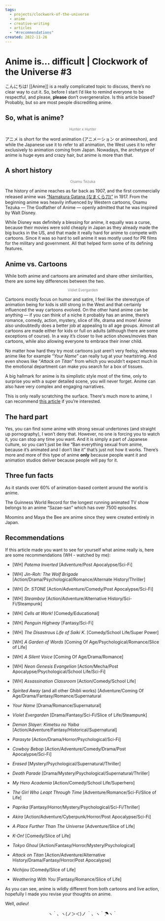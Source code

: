```yaml
---
tags:
  - projects/clockwork-of-the-universe
  - anime
  - creative-writing
  - articles
  - "#recommendations"
created: 2022-11-26
---
```

# Anime is… difficult | Clockwork of the Universe #3
こんにちは! [[Anime]] is a really complicated topic to discuss, there’s no clear way to cut it. So, before I start I’d like to remind everyone to be respectful, and please, **please** don’t overgeneralize. Is this article biased? Probably, but so are most people discrediting anime.

## So, what is anime?

<center><sub><font color="#7f7f7f">Hunter x Hunter</font></sub></center>

アニメ is short for the word animation (アニメーション or animeeshon), and while the Japanese use it to refer to all animation, the West uses it to refer exclusively to animation coming from Japan. Nowadays, the archetype of anime is huge eyes and crazy hair, but anime is more than that.

## A short history

<center><sub><font color="#7f7f7f">Osamu Tezuka</font></sub></center>

The history of anime reaches as far back as 1907, and the first commercially released anime was [“Namakura Gatana (なまくら刀)”](https://animation.filmarchives.jp/works/playen/100183) in 1917. From the beginning anime was heavily influenced by Western cartoons, Osamu Tezuka — The Godfather of Anime — openly admitted that he was inspired by Walt Disney.

While Disney was definitely a blessing for anime, it equally was a curse, because their movies were sold cheaply in Japan as they already made the big bucks in the US, and that made it really hard for anime to compete with cartoons. Since it was so hard to sell anime it was mostly used for PR films for the military and government. All that helped form some of its defining features.

## Anime vs. Cartoons
While both anime and cartoons are animated and share other similarities, there are some key differences between the two.

<center><sub><font color="#7f7f7f">Violet Evergarden</font></sub></center>

Cartoons mostly focus on humor and satire, I feel like the stereotype of animation being for kids is still strong in the West and that certainly influenced the way cartoons evolved. On the other hand anime can be anything — if you can think of a niche it probably has an anime, there’s romance, comedy, action, mystery, slice of life, drama and more! Anime also undoubtedly does a better job at appealing to all age groups. Almost all cartoons are made either for kids or full on adults (although there are some exceptions of course). In a way it’s closer to live action shows/movies than cartoons, while also allowing everyone to embrace their inner child.

No matter how hard they try most cartoons just aren’t very feelsy, whereas anime like for example “_Your Name_” can really tug at your heartstring. And even shows like “_Attack on Titan_” from which you wouldn’t expect much in the emotional department can make you search for a box of tissues.

A big hallmark for anime is its simplistic style most of the time, only to surprise you with a super detailed scene, you will never forget. Anime can also have very complex and engaging narratives.

This is only really scratching the surface. There's much more to anime, I can recommend [this article](https://www.mit.edu/~rei/Expl.html) if you’re interested.

## The hard part
Yes, you can find some anime with strong sexual undertones (and straight up pornography), I won’t deny that. However, no one is forcing you to watch it, you can stop any time you want. And it is simply a part of Japanese culture, so you can’t just be like “Ban everything sexual from anime, because it’s animated and I don’t like it” that’s just not how it works. There’s more and more of this type of anime **only** because people want it and animation studios deliver because people will pay for it.

## Three fun facts
As it stands over 60% of animation-based content around the world is anime.

The Guinness World Record for the longest running animated TV show belongs to an anime “Sazae-san” which has over 7500 episodes.

Moomins and Maya the Bee are anime since they were created entirely in Japan.

## Recommendations
If this article made you want to see for yourself what anime really is, here are some recommendations (WH - watched by me):

- [WH] _Patema Inverted_ [Adventure/Post Apocalypse/Sci-Fi]
    
- [WH] _Jin-Roh: The Wolf Brigade_ [Action/Drama/Psychological/Romance/Alternate History/Thriller]
    
- [WH] _Dr. STONE_ [Action/Adventure/Comedy/Post Apocalypse/Sci-Fi]
    
- [WH] _Steamboy_ [Action/Adventure/Alternative History/Sci-Fi/Steampunk]
    
- [WH] _Cells at Work!_ [Comedy/Educational]
    
- [WH] _Penguin Highway_ [Fantasy/Sci-Fi]
    
- [WH] _The Disastrous Life of Saiki K._ [Comedy/School Life/Super Power]

- [WH] _A Garden of Words_ [Coming Of Age/Psychological/Romance/Slice of Life]

- [WH] _A Silent Voice_ [Coming Of Age/Drama/Romance]

- [WH] _Neon Genesis Evangelion_ [Action/Mecha/Post Apocalypse/Psychological/School Life/Sci-Fi]

- [WH] _Assassination Classroom_ [Action/Comedy/School Life]
    
- _Spirited Away_ (and all other Ghibli works) [Adventure/Coming Of Age/Drama/Fantasy/Romance/Supernatural
    
- _Your Name_ [Drama/Romance/Supernatural]
    
- _Violet Evergarden_ [Drama/Fantasy/Sci-Fi/Slice of Life/Steampunk]
    
- _Demon Slayer: Kimetsu no Yaiba_ [Action/Adventure/Fantasy/Historical/Supernatural]
    
- _Parasyte_ [Action/Drama/Horror/Psychological/Sci-Fi]
    
- _Cowboy Bebop_ [Action/Adventure/Comedy/Drama/Post Apocalypse/Sci-Fi]
    
- _Erased_ [Mystery/Psychological/Supernatural/Thriller]
    
- _Death Parade_ [Drama/Mystery/Psychological/Supernatural/Thriller]
    
- _My Hero Academia_ [Action/Comedy/School Life/Superhero]
    
- _The Girl Who Leapt Through Time_ [Adventure/Romance/Sci-Fi/Slice of Life]
    
- _Paprika_ [Fantasy/Horror/Mystery/Psychological/Sci-Fi/Thriller]
    
- _Akira_ [Action/Adventure/Cyberpunk/Horror/Post Apocalypse/Sci-Fi]
    
- _A Place Further Than The Universe_ [Adventure/Slice of Life]
    
- _K-On!_ [Comedy/Slice of Life]
    
- _Tokyo Ghoul_ [Action/Fantasy/Horror/Mystery/Psychological]
    
- _Attack on Titan_ [Action/Adventure/Alternative History/Drama/Fantasy/Horror/Post Apocalypse]
    
- _Nichijou_ [Comedy/Slice of Life]
    
- _Weathering With You_ [Fantasy/Romance/Slice of Life]
    

As you can see, anime is wildly different from both cartoons and live action, hopefully I made you revise your thoughts on anime.

Well, _adieu_!

<center>ヽ｀、ヽ(ノ＞＜)ノ ｀、ヽ｀☂ヽ｀</center>